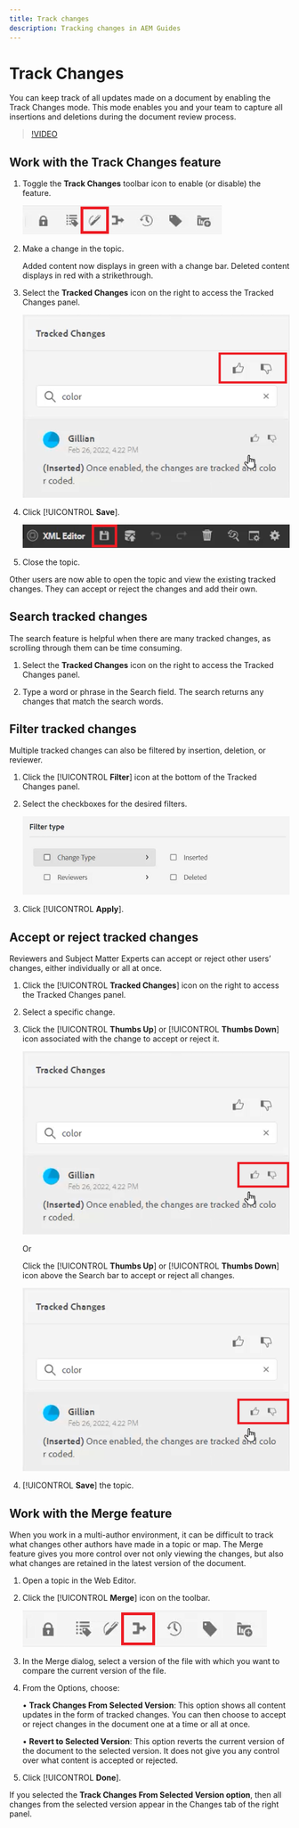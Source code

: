 ```yaml
---
title: Track changes
description: Tracking changes in AEM Guides
---
```


# Track Changes

You can keep track of all updates made on a document by enabling the Track Changes mode. This mode enables you and your team to capture all insertions and deletions during the document review process.

>[!VIDEO](https://video.tv.adobe.com/v/342763)

## Work with the Track Changes feature

1. Toggle the **Track Changes** toolbar icon to enable (or disable) the feature.

    ![Track Changes](images/lesson-12/track-changes-icon.png)

2. Make a change in the topic.

    Added content now displays in green with a change bar. Deleted content displays in red with a strikethrough.

3. Select the **Tracked Changes** icon on the right to access the Tracked Changes panel.

    ![Accept/Reject All](images/lesson-12/accept-reject-all.png)

4. Click [!UICONTROL **Save**].

    ![Save Icon](images/lesson-12/save-icon.png)

5. Close the topic.

Other users are now able to open the topic and view the existing tracked changes. They can accept or reject the changes and add their own.

## Search tracked changes

The search feature is helpful when there are many tracked changes, as scrolling through them can be time consuming.

1. Select the **Tracked Changes** icon on the right to access the Tracked Changes panel.

2. Type a word or phrase in the Search field.
The search returns any changes that match the search words.

## Filter tracked changes

Multiple tracked changes can also be filtered by insertion, deletion, or reviewer.

1. Click the [!UICONTROL **Filter**] icon at the bottom of the Tracked Changes panel.

2. Select the checkboxes for the desired filters.

    ![Filter UI](images/lesson-12/filter.png)
 
3. Click [!UICONTROL **Apply**].

## Accept or reject tracked changes

Reviewers and Subject Matter Experts can accept or reject other users’ changes, either individually or all at once.

1. Click the [!UICONTROL **Tracked Changes**] icon on the right to access the Tracked Changes panel.

2. Select a specific change.

3. Click the [!UICONTROL **Thumbs Up**] or [!UICONTROL **Thumbs Down**] icon associated with the change to accept or reject it.
 
    ![Accept/Reject Single UI](images/lesson-12/accept-reject-single.png)

    Or

    Click the [!UICONTROL **Thumbs Up**] or [!UICONTROL **Thumbs Down**] icon above the Search bar to accept or reject all changes.

    ![Accept/Reject Single UI](images/lesson-12/accept-reject-single.png)

4. [!UICONTROL **Save**] the topic.

## Work with the Merge feature

When you work in a multi-author environment, it can be difficult to track what changes other
authors have made in a topic or map. The Merge feature gives you more control over not only
viewing the changes, but also what changes are retained in the latest version of the document.

1. Open a topic in the Web Editor.

2. Click the [!UICONTROL **Merge**] icon on the toolbar.
    
    ![Merge Icon](images/lesson-12/merge-icon.png)

3. In the Merge dialog, select a version of the file with which you want to compare the current version of the file.

4. From the Options, choose:

    • **Track Changes From Selected Version**: This option shows all content updates in the form of tracked changes. You can then choose to accept or reject changes in the document one at a time or all at once.

    • **Revert to Selected Version**: This option reverts the current version of the document to the selected version. It does not give you any control over what content is accepted or rejected.

5. Click [!UICONTROL **Done**].

If you selected the **Track Changes From Selected Version option**, then all changes from the selected version appear in the Changes tab of the right panel.
